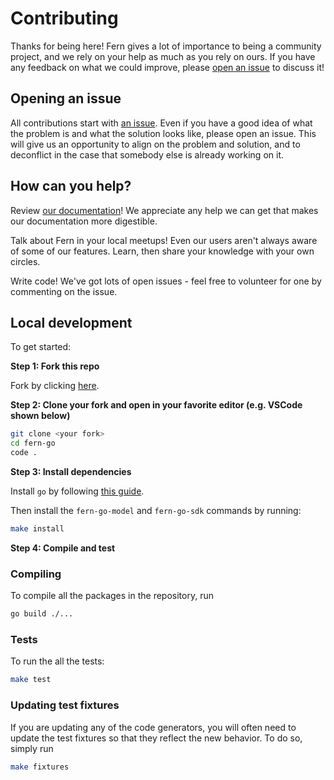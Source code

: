 # Contributing

Thanks for being here! Fern gives a lot of importance to being a community project, and we rely on
your help as much as you rely on ours. If you have any feedback on what we could improve, please
[open an issue](https://github.com/fern-api/fern-go/issues/new) to discuss it!

## Opening an issue

All contributions start with [an issue](https://github.com/fern-api/fern-go/issues/new). Even if you
have a good idea of what the problem is and what the solution looks like, please open an issue. This
will give us an opportunity to align on the problem and solution, and to deconflict in the case that
somebody else is already working on it.

## How can you help?

Review [our documentation](https://www.buildwithfern.com/docs?utm_source=github&utm_medium=readme&utm_campaign=fern-go&utm_content=contributing)! We appreciate any help we can get that makes our documentation more digestible.

Talk about Fern in your local meetups! Even our users aren't always aware of some of our features.
Learn, then share your knowledge with your own circles.

Write code! We've got lots of open issues - feel free to volunteer for one by commenting on the issue.

## Local development

To get started:

**Step 1: Fork this repo**

Fork by clicking [here](https://github.com/fern-api/fern-go/fork).

**Step 2: Clone your fork and open in your favorite editor (e.g. VSCode shown below)**

```sh
git clone <your fork>
cd fern-go
code .
```

**Step 3: Install dependencies**

Install `go` by following [this guide](https://go.dev/doc/install).

Then install the `fern-go-model` and `fern-go-sdk` commands by running:

```sh
make install
```

**Step 4: Compile and test**

### Compiling

To compile all the packages in the repository, run

```sh
go build ./...
```

### Tests

To run the all the tests:

```sh
make test
```

### Updating test fixtures

If you are updating any of the code generators, you will often need to
update the test fixtures so that they reflect the new behavior. To do
so, simply run

```sh
make fixtures
```
